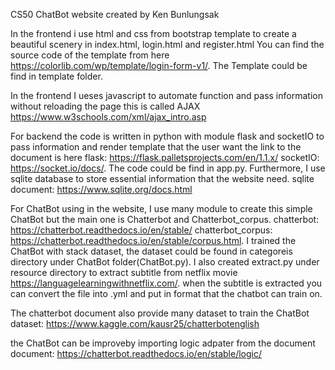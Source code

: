 CS50 ChatBot website created by Ken Bunlungsak

In the frontend i use html and css from bootstrap template to create a beautiful scenery in index.html, login.html and register.html
You can find the source code of the template from here https://colorlib.com/wp/template/login-form-v1/. The Template could be find in template folder.

In the frontend I ueses javascript to automate function and pass information without reloading the page this is called AJAX https://www.w3schools.com/xml/ajax_intro.asp

For backend the code is written in python with module flask and socketIO to pass information and render template that the user want
the link to the document is here flask: https://flask.palletsprojects.com/en/1.1.x/ socketIO: https://socket.io/docs/. The code could be find in app.py. Furthermore, I use sqlite database to store essential information that the website need. sqlite document: https://www.sqlite.org/docs.html

For ChatBot using in the website, I use many module to create this simple ChatBot but the main one is Chatterbot and Chatterbot_corpus.
 chatterbot: https://chatterbot.readthedocs.io/en/stable/ chatterbot_corpus: https://chatterbot.readthedocs.io/en/stable/corpus.html. I trained the ChatBot with stack dataset, the dataset could be found in categoreis directory under ChatBot folder(ChatBot.py). I also created extract.py under resource directory to extract subtitle from netflix movie  https://languagelearningwithnetflix.com/. when the subtitle is extracted you can convert the file into .yml and put in format that the chatbot can train on.

The chatterbot document also provide many dataset to train the ChatBot dataset: https://www.kaggle.com/kausr25/chatterbotenglish

the ChatBot can be improveby importing logic adpater from the document document: https://chatterbot.readthedocs.io/en/stable/logic/
